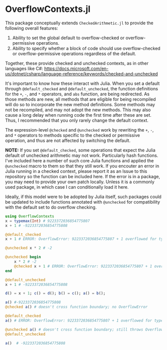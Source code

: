 # OverflowContexts.jl

This package conceptually extends `CheckedArithmetic.jl` to provide the following overall features:
1. Ability to set the global default to overflow-checked or overflow-permissive operations.
2. Ability to specify whether a block of code should use overflow-checked or overflow-permissive operations regardless of the default.

Together, these provide checked and unchecked contexts, as in other languages like C#:
https://docs.microsoft.com/en-us/dotnet/csharp/language-reference/keywords/checked-and-unchecked

It's important to know how these interact with Julia. When you set a default through `@default_checked` and `@default_unchecked`, the function definitions
for the `+`, `-`, and `*` operators, and `abs` function, are being redirected. As those methods are new, all methods that are eligible for being recompiled will do so to
incorporate the new method definitions. Some methods may not be recompiled, and may not adopt the new methods. This may also cause a long delay when running
code the first time after these are set. Thus, I recommended that you only rarely change the default context.

The expression-level `@checked` and `@unchecked` work by rewriting the `+`, `-`, and `*` operators to methods specific to the checked or permissive operation,
and thus are not affected by switching the default.

**NOTE:** If you set `@default_checked`, some operations that expect the Julia default of unchecked arithmetic may not work. Particularly hash functions.
I've included here a number of such core Julia functions and applied the `@unchecked` macro to them so that they still work. If you encouter an error in
Julia running in a checked context, please report it as an Issue to this repository so the function can be included here. If the error is in a package,
you may need to provide your own patch locally. Unless it is a commonly used package, in which case I can conditionally load it here.

Ideally, if this model were to be adopted by Julia itself, such packages could be updated to include functions annotated with `@unchecked` for compatibility
with the default set to do overflow checking.

```julia
using OverflowContexts
x = typemax(Int) # 9223372036854775807
x + 1 # -9223372036854775808

@default_checked
x + 1 # ERROR: OverflowError: 9223372036854775807 + 1 overflowed for type Int64

@unchecked x * 2 # -2

@unchecked begin
    x * 2 # -2
    @checked x + 1 # ERROR: OverflowError: 9223372036854775807 + 1 overflowed for type Int64
end

@default_unchecked
x + 1 # -9223372036854775808

d() = x + 1; c() = d(); b() = c(); a() = b();

a() #-9223372036854775808
@checked a() # doesn't cross function boundary; no OverflowError

@default_checked
a() # ERROR: OverflowError: 9223372036854775807 + 1 overflowed for type Int64

@unchecked a() # doesn't cross function boundary; still throws OverflowError
@default_unchecked

a()  # -9223372036854775808
```
